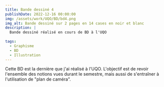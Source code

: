 ```yaml
---
title: Bande dessiné 4
publishDate: 2022-12-16 00:00:00
img: /assets/work/UQO/BD/bd4.png
img_alt: Bande dessiné sur 2 pages en 14 cases en noir et blanc
description: |
  Bande dessiné réalisé en cours de BD à l'UQO
  
tags:
  - Graphisme
  - BD
  - Illustration
---
```


Cette BD est la dernière que j'ai réalisé à l'UQO. L'objectif est de revoir l'ensemble des notions vues durant le semestre, mais aussi de s'entraîner à l'utilisation de "plan de caméra".